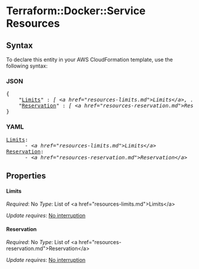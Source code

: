 # Terraform::Docker::Service Resources

## Syntax

To declare this entity in your AWS CloudFormation template, use the following syntax:

### JSON

<pre>
{
    "<a href="#limits" title="Limits">Limits</a>" : <i>[ &lt;a href=&#34;resources-limits.md&#34;&gt;Limits&lt;/a&gt;, ... ]</i>,
    "<a href="#reservation" title="Reservation">Reservation</a>" : <i>[ &lt;a href=&#34;resources-reservation.md&#34;&gt;Reservation&lt;/a&gt;, ... ]</i>
}
</pre>

### YAML

<pre>
<a href="#limits" title="Limits">Limits</a>: <i>
      - &lt;a href=&#34;resources-limits.md&#34;&gt;Limits&lt;/a&gt;</i>
<a href="#reservation" title="Reservation">Reservation</a>: <i>
      - &lt;a href=&#34;resources-reservation.md&#34;&gt;Reservation&lt;/a&gt;</i>
</pre>

## Properties

#### Limits

_Required_: No
_Type_: List of &lt;a href=&#34;resources-limits.md&#34;&gt;Limits&lt;/a&gt;

_Update requires_: [No interruption](https://docs.aws.amazon.com/AWSCloudFormation/latest/UserGuide/using-cfn-updating-stacks-update-behaviors.html#update-no-interrupt)

#### Reservation

_Required_: No
_Type_: List of &lt;a href=&#34;resources-reservation.md&#34;&gt;Reservation&lt;/a&gt;

_Update requires_: [No interruption](https://docs.aws.amazon.com/AWSCloudFormation/latest/UserGuide/using-cfn-updating-stacks-update-behaviors.html#update-no-interrupt)


